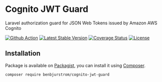 # Cognito JWT Guard
Laravel authorization guard for JSON Web Tokens issued by Amazon AWS Cognito

[![Github Action](https://github.com/benbjurstrom/cognito-jwt-guard/workflows/build/badge.svg?branch=master)](https://packagist.org/packages/benbjurstrom/cognito-jwt-guard?branch=master)
[![Latest Stable Version](https://poser.pugx.org/benbjurstrom/cognito-jwt-guard/v/stable)](https://packagist.org/packages/benbjurstrom/cognito-jwt-guard)
[![Coverage Status](https://coveralls.io/repos/github/benbjurstrom/cognito-jwt-guard/badge.svg?branch=master)](https://coveralls.io/github/benbjurstrom/cognito-jwt-guard?branch=master)
[![License](https://poser.pugx.org/benbjurstrom/cognito-jwt-guard/license)](https://packagist.org/packages/benbjurstrom/cognito-jwt-guard)

## Installation

Package is available on [Packagist](https://packagist.org/packages/benbjurstrom/cognito-jwt-guard),
you can install it using [Composer](https://getcomposer.org).

```shell
composer require benbjurstrom/cognito-jwt-guard
```
